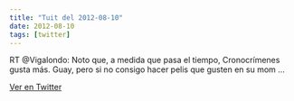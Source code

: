 ```yaml
---
title: "Tuit del 2012-08-10"
date: 2012-08-10
tags: [twitter]
---
```


RT @Vigalondo: Noto que, a medida que pasa el tiempo, Cronocrímenes gusta más. Guay, pero si no consigo hacer pelis que gusten en su mom ...



[Ver en Twitter](https://twitter.com/i/web/status/233823824712441856)
